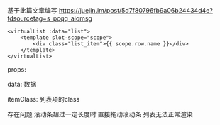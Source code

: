 基于此篇文章编写 https://juejin.im/post/5d7f80796fb9a06b24434d4e?tdsourcetag=s_pcqq_aiomsg

    <virtualList :data="list">
        <template slot-scope="scope">
            <div class="list_item">{{ scope.row.name }}</div>
        </template>
    </virtualList>

props:

data: 数据

itemClass: 列表项的class

存在问题 滚动条超过一定长度时 直接拖动滚动条 列表无法正常渲染